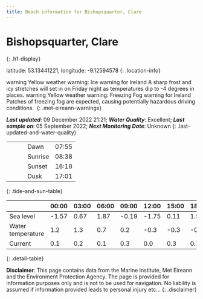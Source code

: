 ```yaml
---
title: Beach information for Bishopsquarter, Clare
---
```

# Bishopsquarter, Clare 
{: .h1-display}

latitude: 53.13441221, longitude: -9.12594578
{: .location-info}

<span class="material-icons yellow-warning">warning</span>&nbsp;Yellow weather warning: Ice warning for Ireland A sharp frost and icy stretches will set in on Friday night as temperatures dip to -4 degrees in places.&nbsp;<span class="material-icons yellow-warning">warning</span>&nbsp;Yellow weather warning: Freezing Fog warning for Ireland Patches of freezing fog are expected, causing potentially hazardous driving conditions.&nbsp;
{: .met-eireann-warnings}

___Last updated___: 09 December 2022 21:21; ___Water Quality___: Excellent;
___Last sample on___: 05 September 2022; ___Next Monitoring Date___: Unknown
{: .last-updated-and-water-quality}

|   |   |   |   |   |
|---|---|---|---|---|
|   |   |   | Dawn  | 07:55 |
|   |   |   | Sunrise  | 08:38 |
|   |   |   | Sunset  | 16:18 |
|   |   |   | Dusk  | 17:01 |
{: .tide-and-sun-table}

<div></div>

| | 00:00 | 03:00 | 06:00 | 09:00 | 12:00 | 15:00 | 18:00 | 21:00 |
|---|---|---|---|---|---|---|---|---|
| Sea level | -1.57 | 0.67 | 1.87 | -0.19| -1.75 | 0.11 | 1.58 | 0.01 |
| Water temperature | 1.2 | 1.3 | 0.7 | 0.2 | -0.3 | -0.3 | -0.4 | -0.6 |
| Current | 0.1 | 0.2 | 0.1 | 0.3 | 0.0| 0.3 | 0.1 | 0.3 |
{: .detail-table}

__Disclaimer__: This page contains data from the Marine Institute,
Met Eireann and the Environment Protection Agency. The page is provided for
information purposes only and is not to be used for navigation. No liability
is assumed if information provided leads to personal injury etc...
{: .disclaimer}